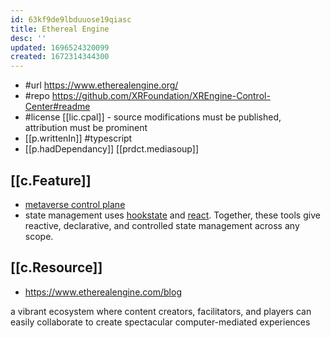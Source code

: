 ```yaml
---
id: 63kf9de9lbduuose19qiasc
title: Ethereal Engine
desc: ''
updated: 1696524320099
created: 1672314344300
---
```


- #url https://www.etherealengine.org/
- #repo https://github.com/XRFoundation/XREngine-Control-Center#readme
- #license [[lic.cpal]] - source modifications must be published, attribution must be prominent
- [[p.writtenIn]] #typescript 
- [[p.hadDependancy]] [[prdct.mediasoup]]
  
## [[c.Feature]]

- [metaverse control plane](https://www.etherealengine.com/post/ee-release-1)
- state management uses [hookstate](https://hookstate.js.org/) and [react](https://react.dev/). Together, these tools give reactive, declarative, and controlled state management across any scope.

## [[c.Resource]]

- https://www.etherealengine.com/blog

a vibrant ecosystem where content creators, facilitators, and players can easily collaborate to create spectacular computer-mediated experiences